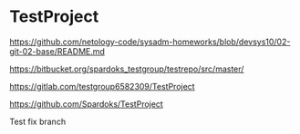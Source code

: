 # TestProject

https://github.com/netology-code/sysadm-homeworks/blob/devsys10/02-git-02-base/README.md


https://bitbucket.org/spardoks_testgroup/testrepo/src/master/

https://gitlab.com/testgroup6582309/TestProject

https://github.com/Spardoks/TestProject

Test fix branch